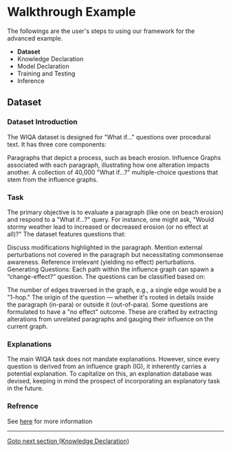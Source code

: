 # Walkthrough Example

The followings are the user's steps to using our framework for the advanced example.

- **Dataset**
- Knowledge Declaration
- Model Declaration
- Training and Testing
- Inference

## Dataset


### Dataset Introduction

The WIQA dataset is designed for "What if..." questions over procedural text. It has three core components:

Paragraphs that depict a process, such as beach erosion.
Influence Graphs associated with each paragraph, illustrating how one alteration impacts another.
A collection of 40,000 "What if...?" multiple-choice questions that stem from the influence graphs.


### Task

 The primary objective is to evaluate a paragraph (like one on beach erosion) and respond to a "What if...?" query. For instance, one might ask, "Would stormy weather lead to increased or decreased erosion (or no effect at all)?" The dataset features questions that:

Discuss modifications highlighted in the paragraph.
Mention external perturbations not covered in the paragraph but necessitating commonsense awareness.
Reference irrelevant (yielding no effect) perturbations.
Generating Questions: Each path within the influence graph can spawn a “change-effect?” question. The questions can be classified based on:

The number of edges traversed in the graph, e.g., a single edge would be a "1-hop."
The origin of the question — whether it's rooted in details inside the paragraph (in-para) or outside it (out-of-para).
Some questions are formulated to have a "no effect" outcome. These are crafted by extracting alterations from unrelated paragraphs and gauging their influence on the current graph.

### Explanations

 The main WIQA task does not mandate explanations. However, since every question is derived from an influence graph (IG), it inherently carries a potential explanation. To capitalize on this, an explanation database was devised, keeping in mind the prospect of incorporating an explanatory task in the future.

### Refrence

See [here](https://allenai.org/data/wiqa) for more information

____
[Goto next section (Knowledge Declaration)](Knowledge%20Declaration.md)



